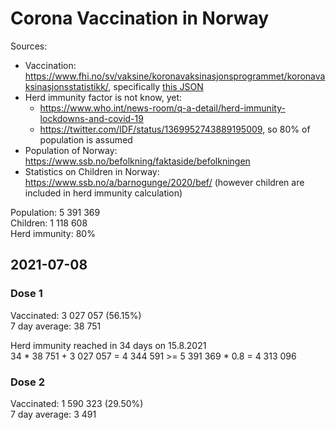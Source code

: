 # Corona Vaccination in Norway

Sources:

- Vaccination: <https://www.fhi.no/sv/vaksine/koronavaksinasjonsprogrammet/koronavaksinasjonsstatistikk/>, specifically [this JSON](https://www.fhi.no/api/chartdata/api/99119)
- Herd immunity factor is not know, yet:
  - <https://www.who.int/news-room/q-a-detail/herd-immunity-lockdowns-and-covid-19>
  - <https://twitter.com/IDF/status/1369952743889195009>, so 80% of population is assumed
- Population of Norway: <https://www.ssb.no/befolkning/faktaside/befolkningen>
- Statistics on Children in Norway: https://www.ssb.no/a/barnogunge/2020/bef/ (however children are included in herd immunity calculation)

Population: 5 391 369  
Children: 1 118 608  
Herd immunity: 80%  

## 2021-07-08

### Dose 1

Vaccinated: 3 027 057 (56.15%)  
7 day average: 38 751

Herd immunity reached in 34 days on 15.8.2021  
34 * 38 751 + 3 027 057 = 4 344 591 >= 5 391 369 * 0.8 = 4 313 096

### Dose 2

Vaccinated: 1 590 323 (29.50%)  
7 day average: 3 491

